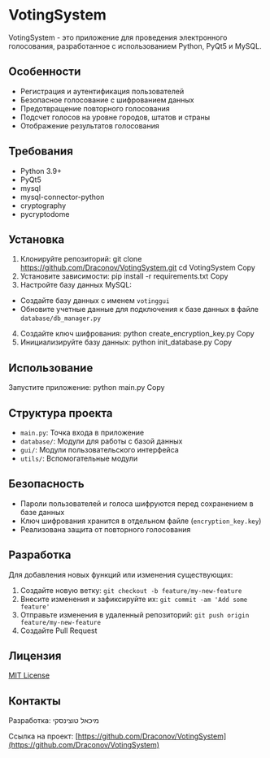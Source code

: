 # VotingSystem

VotingSystem - это приложение для проведения электронного голосования, разработанное с использованием Python, PyQt5 и MySQL.

## Особенности

- Регистрация и аутентификация пользователей
- Безопасное голосование с шифрованием данных
- Предотвращение повторного голосования
- Подсчет голосов на уровне городов, штатов и страны
- Отображение результатов голосования

## Требования

- Python 3.9+
- PyQt5
- mysql
- mysql-connector-python
- cryptography
- pycryptodome

## Установка

1. Клонируйте репозиторий:
git clone https://github.com/Draconov/VotingSystem.git
cd VotingSystem
Copy
2. Установите зависимости:
pip install -r requirements.txt
Copy
3. Настройте базу данных MySQL:
- Создайте базу данных с именем `votinggui`
- Обновите учетные данные для подключения к базе данных в файле `database/db_manager.py`

4. Создайте ключ шифрования:
python create_encryption_key.py
Copy
5. Инициализируйте базу данных:
python init_database.py
Copy
## Использование

Запустите приложение:
python main.py
Copy
## Структура проекта

- `main.py`: Точка входа в приложение
- `database/`: Модули для работы с базой данных
- `gui/`: Модули пользовательского интерфейса
- `utils/`: Вспомогательные модули

## Безопасность

- Пароли пользователей и голоса шифруются перед сохранением в базе данных
- Ключ шифрования хранится в отдельном файле (`encryption_key.key`)
- Реализована защита от повторного голосования

## Разработка

Для добавления новых функций или изменения существующих:

1. Создайте новую ветку: `git checkout -b feature/my-new-feature`
2. Внесите изменения и зафиксируйте их: `git commit -am 'Add some feature'`
3. Отправьте изменения в удаленный репозиторий: `git push origin feature/my-new-feature`
4. Создайте Pull Request

## Лицензия

[MIT License](https://opensource.org/licenses/MIT)

## Контакты

Разработка: מיכאל טוצינסקי

Ссылка на проект: [https://github.com/Draconov/VotingSystem](https://github.com/Draconov/VotingSystem)
